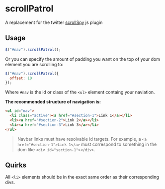 # scrollPatrol

A replacement for the twitter [scrollSpy](http://twitter.github.com/bootstrap/javascript.html#scrollspy) js plugin

## Usage

```javascript
$("#nav").scrollPatrol();
```

Or you can specify the amount of padding you want on the top of your dom element you are scrolling to:

```javascript
$("#nav").scrollPatrol({
  offset: 10
});
```

Where `#nav` is the id or class of the `<ul>` element containg your naviation.

**The recommended structure of navigation is:**

```html
<ul id="nav">
  <li class="active"><a href="#section-1">Link 1</a></li>
  <li><a href="#section-2">Link 2</a></li>
  <li><a href="#section-3">Link 3</a></li>
</ul>
```

> Navbar links must have resolvable id targets. For example, a `<a href="#section-1">Link 1</a>` must correspond to something in the dom like `<div id="section-1"></div>`.

## Quirks

All `<li>` elements should be in the exact same order as their corresponding divs.